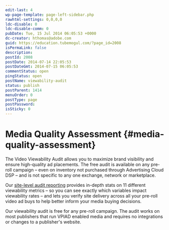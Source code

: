 ```yaml
---
edit-last: 4
wp-page-template: page-left-sidebar.php
rawhtml-settings: 0,0,0,0
ldc-disable: 0
ldc-disable-comm: 0
pubDate: Tue, 15 Jul 2014 06:05:53 +0000
dc-creator: hthomas@adobe.com
guid: https://education.tubemogul.com/?page_id=2008
isPermaLink: false
description: 
postId: 2008
postDate: 2014-07-14 22:05:53
postDateGmt: 2014-07-15 06:05:53
commentStatus: open
pingStatus: open
postName: viewability-audit
status: publish
postParent: 1414
menuOrder: 0
postType: page
postPassword: 
isSticky: 0
---
```


# Media Quality Assessment {#media-quality-assessment}

The Video Viewability Audit allows you to maximize brand visibility and ensure high-quality ad placements. The free audit is available on any pre-roll campaign – even on inventory not purchased through Advertising Cloud DSP – and is not specific to any one exchange, network or marketplace.
  
Our [site-level audit reporting](../../../user-guide/measurement/viewability.md) provides in-depth stats on 11 different viewability metrics – so you can see exactly which variables impact viewability rates – and lets you verify site delivery across all your pre-roll video ad buys to help better inform your media buying decisions.

Our viewability audit is free for any pre-roll campaign. The audit works on most publishers that run VPIAD enabled media and requires no integrations or changes to a publisher's website.
